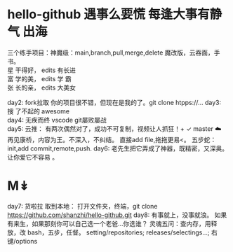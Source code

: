 # hello-github  遇事么要慌  每逢大事有静气 出海
三个练手项目：神魔级：main,branch,pull,merge,delete 魔改版，云吞面，手书。   
星 干得好， edits 有长进  
富 学的美， edits 学  霸  
张 长的亲， edits 大美女 

day2: fork拉取 你的项目很不错，但现在是我的了。git clone htpps://... 
day3: 搜       了不起的 awesome  
day4: 无疾而终   vscode git屡败屡战  
day5: 云推： 有两次偶然对了，成功不可复制，视频让人抓狂！+ ✓ master ☁️ 再见康桥，内容为王。不深入，不纠结。  直接add file,拖拖更易<。 五步蛇：init,add commit,remote,push. 
day6: 老先生把它弄成了神器，既精密，又深奥。让你爱它不容易 。
# M↡  
day7: 货啦拉 取到本地： 打开文件夹，终端，git clone https://github.com/shanzhi/hello-github.git
day8: 有事就上，没事就浪。 如果有来生，如果那刻你可以自己选一个老爸...你选谁？ 灵魂五问：查内存，用释放，改 bash，五步，任督。 setting/repositories;  releases/selectings...;  右键/options
